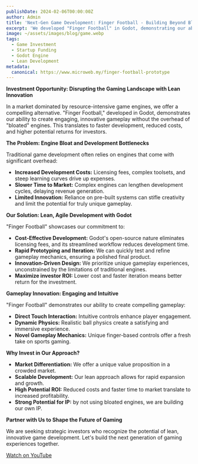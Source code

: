 ```yaml
---
publishDate: 2024-02-06T00:00:00Z
author: Admin
title: 'Next-Gen Game Development: Finger Football - Building Beyond Bloated Engines for Lean, High-ROI Startups'
excerpt: 'We developed "Finger Football" in Godot, demonstrating our ability to create innovative, high-engagement games without relying on resource-heavy engines. Discover how our lean approach translates to faster development cycles and higher investor returns.'
image: ~/assets/images/blog/game.webp
tags:
  - Game Investment
  - Startup Funding
  - Godot Engine
  - Lean Development
metadata:
  canonical: https://www.microweb.my/finger-football-prototype
---
```


**Investment Opportunity: Disrupting the Gaming Landscape with Lean Innovation**

In a market dominated by resource-intensive game engines, we offer a compelling alternative. "Finger Football," developed in Godot, demonstrates our ability to create engaging, innovative gameplay without the overhead of "bloated" engines. This translates to faster development, reduced costs, and higher potential returns for investors.

**The Problem: Engine Bloat and Development Bottlenecks**

Traditional game development often relies on engines that come with significant overhead:

* **Increased Development Costs:** Licensing fees, complex toolsets, and steep learning curves drive up expenses.
* **Slower Time to Market:** Complex engines can lengthen development cycles, delaying revenue generation.
* **Limited Innovation:** Reliance on pre-built systems can stifle creativity and limit the potential for truly unique gameplay.

**Our Solution: Lean, Agile Development with Godot**

"Finger Football" showcases our commitment to:

* **Cost-Effective Development:** Godot's open-source nature eliminates licensing fees, and its streamlined workflow reduces development time.
* **Rapid Prototyping and Iteration:** We can quickly test and refine gameplay mechanics, ensuring a polished final product.
* **Innovation-Driven Design:** We prioritize unique gameplay experiences, unconstrained by the limitations of traditional engines.
* **Maximize investor ROI:** Lower cost and faster iteration means better return for the investment.

**Gameplay Innovation: Engaging and Intuitive**

"Finger Football" demonstrates our ability to create compelling gameplay:

* **Direct Touch Interaction:** Intuitive controls enhance player engagement.
* **Dynamic Physics:** Realistic ball physics create a satisfying and immersive experience.
* **Novel Gameplay Mechanics:** Unique finger-based controls offer a fresh take on sports gaming.

**Why Invest in Our Approach?**

* **Market Differentiation:** We offer a unique value proposition in a crowded market.
* **Scalable Development:** Our lean approach allows for rapid expansion and growth.
* **High Potential ROI:** Reduced costs and faster time to market translate to increased profitability.
* **Strong Potential for IP:** by not using bloated engines, we are building our own IP.

**Partner with Us to Shape the Future of Gaming**

We are seeking strategic investors who recognize the potential of lean, innovative game development. Let's build the next generation of gaming experiences together.

<a href="https://youtu.be/qkxEo_c-xqM" target="_blank">Watch on YouTube</a>